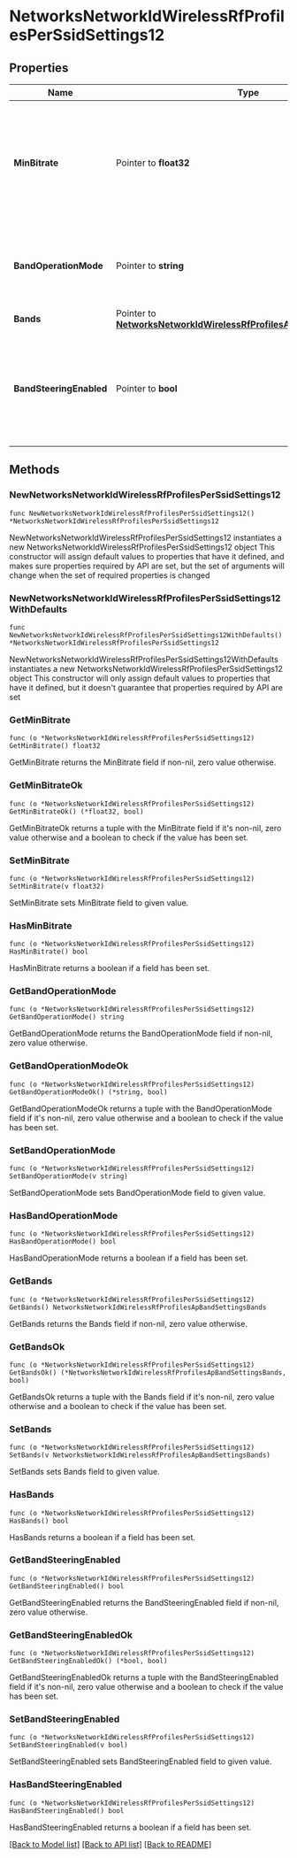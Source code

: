 # NetworksNetworkIdWirelessRfProfilesPerSsidSettings12

## Properties

Name | Type | Description | Notes
------------ | ------------- | ------------- | -------------
**MinBitrate** | Pointer to **float32** | Sets min bitrate (Mbps) of this SSID. Can be one of &#39;1&#39;, &#39;2&#39;, &#39;5.5&#39;, &#39;6&#39;, &#39;9&#39;, &#39;11&#39;, &#39;12&#39;, &#39;18&#39;, &#39;24&#39;, &#39;36&#39;, &#39;48&#39; or &#39;54&#39;. | [optional] 
**BandOperationMode** | Pointer to **string** | Choice between &#39;dual&#39;, &#39;2.4ghz&#39;, &#39;5ghz&#39;, &#39;6ghz&#39; or &#39;multi&#39;. | [optional] 
**Bands** | Pointer to [**NetworksNetworkIdWirelessRfProfilesApBandSettingsBands**](NetworksNetworkIdWirelessRfProfilesApBandSettingsBands.md) |  | [optional] 
**BandSteeringEnabled** | Pointer to **bool** | Steers client to most open band between 2.4 GHz and 5 GHz. Can be either true or false. | [optional] 

## Methods

### NewNetworksNetworkIdWirelessRfProfilesPerSsidSettings12

`func NewNetworksNetworkIdWirelessRfProfilesPerSsidSettings12() *NetworksNetworkIdWirelessRfProfilesPerSsidSettings12`

NewNetworksNetworkIdWirelessRfProfilesPerSsidSettings12 instantiates a new NetworksNetworkIdWirelessRfProfilesPerSsidSettings12 object
This constructor will assign default values to properties that have it defined,
and makes sure properties required by API are set, but the set of arguments
will change when the set of required properties is changed

### NewNetworksNetworkIdWirelessRfProfilesPerSsidSettings12WithDefaults

`func NewNetworksNetworkIdWirelessRfProfilesPerSsidSettings12WithDefaults() *NetworksNetworkIdWirelessRfProfilesPerSsidSettings12`

NewNetworksNetworkIdWirelessRfProfilesPerSsidSettings12WithDefaults instantiates a new NetworksNetworkIdWirelessRfProfilesPerSsidSettings12 object
This constructor will only assign default values to properties that have it defined,
but it doesn't guarantee that properties required by API are set

### GetMinBitrate

`func (o *NetworksNetworkIdWirelessRfProfilesPerSsidSettings12) GetMinBitrate() float32`

GetMinBitrate returns the MinBitrate field if non-nil, zero value otherwise.

### GetMinBitrateOk

`func (o *NetworksNetworkIdWirelessRfProfilesPerSsidSettings12) GetMinBitrateOk() (*float32, bool)`

GetMinBitrateOk returns a tuple with the MinBitrate field if it's non-nil, zero value otherwise
and a boolean to check if the value has been set.

### SetMinBitrate

`func (o *NetworksNetworkIdWirelessRfProfilesPerSsidSettings12) SetMinBitrate(v float32)`

SetMinBitrate sets MinBitrate field to given value.

### HasMinBitrate

`func (o *NetworksNetworkIdWirelessRfProfilesPerSsidSettings12) HasMinBitrate() bool`

HasMinBitrate returns a boolean if a field has been set.

### GetBandOperationMode

`func (o *NetworksNetworkIdWirelessRfProfilesPerSsidSettings12) GetBandOperationMode() string`

GetBandOperationMode returns the BandOperationMode field if non-nil, zero value otherwise.

### GetBandOperationModeOk

`func (o *NetworksNetworkIdWirelessRfProfilesPerSsidSettings12) GetBandOperationModeOk() (*string, bool)`

GetBandOperationModeOk returns a tuple with the BandOperationMode field if it's non-nil, zero value otherwise
and a boolean to check if the value has been set.

### SetBandOperationMode

`func (o *NetworksNetworkIdWirelessRfProfilesPerSsidSettings12) SetBandOperationMode(v string)`

SetBandOperationMode sets BandOperationMode field to given value.

### HasBandOperationMode

`func (o *NetworksNetworkIdWirelessRfProfilesPerSsidSettings12) HasBandOperationMode() bool`

HasBandOperationMode returns a boolean if a field has been set.

### GetBands

`func (o *NetworksNetworkIdWirelessRfProfilesPerSsidSettings12) GetBands() NetworksNetworkIdWirelessRfProfilesApBandSettingsBands`

GetBands returns the Bands field if non-nil, zero value otherwise.

### GetBandsOk

`func (o *NetworksNetworkIdWirelessRfProfilesPerSsidSettings12) GetBandsOk() (*NetworksNetworkIdWirelessRfProfilesApBandSettingsBands, bool)`

GetBandsOk returns a tuple with the Bands field if it's non-nil, zero value otherwise
and a boolean to check if the value has been set.

### SetBands

`func (o *NetworksNetworkIdWirelessRfProfilesPerSsidSettings12) SetBands(v NetworksNetworkIdWirelessRfProfilesApBandSettingsBands)`

SetBands sets Bands field to given value.

### HasBands

`func (o *NetworksNetworkIdWirelessRfProfilesPerSsidSettings12) HasBands() bool`

HasBands returns a boolean if a field has been set.

### GetBandSteeringEnabled

`func (o *NetworksNetworkIdWirelessRfProfilesPerSsidSettings12) GetBandSteeringEnabled() bool`

GetBandSteeringEnabled returns the BandSteeringEnabled field if non-nil, zero value otherwise.

### GetBandSteeringEnabledOk

`func (o *NetworksNetworkIdWirelessRfProfilesPerSsidSettings12) GetBandSteeringEnabledOk() (*bool, bool)`

GetBandSteeringEnabledOk returns a tuple with the BandSteeringEnabled field if it's non-nil, zero value otherwise
and a boolean to check if the value has been set.

### SetBandSteeringEnabled

`func (o *NetworksNetworkIdWirelessRfProfilesPerSsidSettings12) SetBandSteeringEnabled(v bool)`

SetBandSteeringEnabled sets BandSteeringEnabled field to given value.

### HasBandSteeringEnabled

`func (o *NetworksNetworkIdWirelessRfProfilesPerSsidSettings12) HasBandSteeringEnabled() bool`

HasBandSteeringEnabled returns a boolean if a field has been set.


[[Back to Model list]](../README.md#documentation-for-models) [[Back to API list]](../README.md#documentation-for-api-endpoints) [[Back to README]](../README.md)


